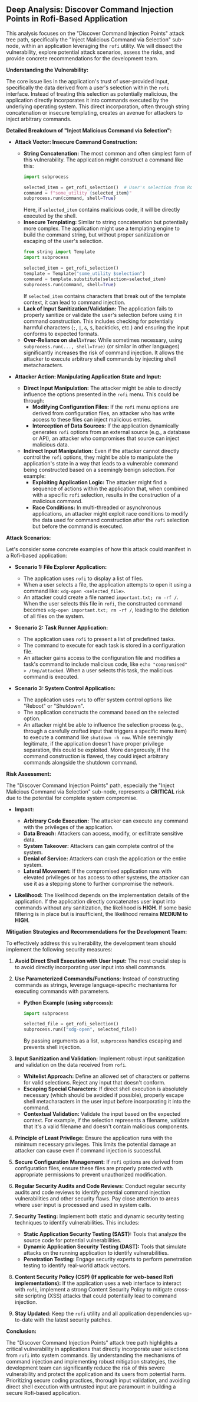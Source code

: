 ## Deep Analysis: Discover Command Injection Points in Rofi-Based Application

This analysis focuses on the "Discover Command Injection Points" attack tree path, specifically the "Inject Malicious Command via Selection" sub-node, within an application leveraging the `rofi` utility. We will dissect the vulnerability, explore potential attack scenarios, assess the risks, and provide concrete recommendations for the development team.

**Understanding the Vulnerability:**

The core issue lies in the application's trust of user-provided input, specifically the data derived from a user's selection within the `rofi` interface. Instead of treating this selection as potentially malicious, the application directly incorporates it into commands executed by the underlying operating system. This direct incorporation, often through string concatenation or insecure templating, creates an avenue for attackers to inject arbitrary commands.

**Detailed Breakdown of "Inject Malicious Command via Selection":**

* **Attack Vector: Insecure Command Construction:**
    * **String Concatenation:** The most common and often simplest form of this vulnerability. The application might construct a command like this:
        ```python
        import subprocess

        selected_item = get_rofi_selection()  # User's selection from Rofi
        command = f"some_utility {selected_item}"
        subprocess.run(command, shell=True)
        ```
        Here, if `selected_item` contains malicious code, it will be directly executed by the shell.
    * **Insecure Templating:**  Similar to string concatenation but potentially more complex. The application might use a templating engine to build the command string, but without proper sanitization or escaping of the user's selection.
        ```python
        from string import Template
        import subprocess

        selected_item = get_rofi_selection()
        template = Template("some_utility $selection")
        command = template.substitute(selection=selected_item)
        subprocess.run(command, shell=True)
        ```
        If `selected_item` contains characters that break out of the template context, it can lead to command injection.
    * **Lack of Input Sanitization/Validation:** The application fails to properly sanitize or validate the user's selection before using it in command construction. This includes checking for potentially harmful characters (`;`, `|`, `&`, `$`, backticks, etc.) and ensuring the input conforms to expected formats.
    * **Over-Reliance on `shell=True`:** While sometimes necessary, using `subprocess.run(..., shell=True)` (or similar in other languages) significantly increases the risk of command injection. It allows the attacker to execute arbitrary shell commands by injecting shell metacharacters.

* **Attacker Action: Manipulating Application State and Input:**
    * **Direct Input Manipulation:** The attacker might be able to directly influence the options presented in the `rofi` menu. This could be through:
        * **Modifying Configuration Files:** If the `rofi` menu options are derived from configuration files, an attacker who has write access to these files can inject malicious entries.
        * **Interception of Data Sources:** If the application dynamically generates `rofi` options from an external source (e.g., a database or API), an attacker who compromises that source can inject malicious data.
    * **Indirect Input Manipulation:** Even if the attacker cannot directly control the `rofi` options, they might be able to manipulate the application's state in a way that leads to a vulnerable command being constructed based on a seemingly benign selection. For example:
        * **Exploiting Application Logic:** The attacker might find a sequence of actions within the application that, when combined with a specific `rofi` selection, results in the construction of a malicious command.
        * **Race Conditions:** In multi-threaded or asynchronous applications, an attacker might exploit race conditions to modify the data used for command construction after the `rofi` selection but before the command is executed.

**Attack Scenarios:**

Let's consider some concrete examples of how this attack could manifest in a Rofi-based application:

* **Scenario 1: File Explorer Application:**
    * The application uses `rofi` to display a list of files.
    * When a user selects a file, the application attempts to open it using a command like: `xdg-open <selected_file>`.
    * An attacker could create a file named `important.txt; rm -rf /`. When the user selects this file in `rofi`, the constructed command becomes `xdg-open important.txt; rm -rf /`, leading to the deletion of all files on the system.

* **Scenario 2: Task Runner Application:**
    * The application uses `rofi` to present a list of predefined tasks.
    * The command to execute for each task is stored in a configuration file.
    * An attacker gains access to the configuration file and modifies a task's command to include malicious code, like `echo "compromised" > /tmp/attacked`. When a user selects this task, the malicious command is executed.

* **Scenario 3: System Control Application:**
    * The application uses `rofi` to offer system control options like "Reboot" or "Shutdown".
    * The application constructs the command based on the selected option.
    * An attacker might be able to influence the selection process (e.g., through a carefully crafted input that triggers a specific menu item) to execute a command like `shutdown -h now`. While seemingly legitimate, if the application doesn't have proper privilege separation, this could be exploited. More dangerously, if the command construction is flawed, they could inject arbitrary commands alongside the shutdown command.

**Risk Assessment:**

The "Discover Command Injection Points" path, especially the "Inject Malicious Command via Selection" sub-node, represents a **CRITICAL** risk due to the potential for complete system compromise.

* **Impact:**
    * **Arbitrary Code Execution:** The attacker can execute any command with the privileges of the application.
    * **Data Breach:** Attackers can access, modify, or exfiltrate sensitive data.
    * **System Takeover:**  Attackers can gain complete control of the system.
    * **Denial of Service:** Attackers can crash the application or the entire system.
    * **Lateral Movement:** If the compromised application runs with elevated privileges or has access to other systems, the attacker can use it as a stepping stone to further compromise the network.

* **Likelihood:** The likelihood depends on the implementation details of the application. If the application directly concatenates user input into commands without any sanitization, the likelihood is **HIGH**. If some basic filtering is in place but is insufficient, the likelihood remains **MEDIUM to HIGH**.

**Mitigation Strategies and Recommendations for the Development Team:**

To effectively address this vulnerability, the development team should implement the following security measures:

1. **Avoid Direct Shell Execution with User Input:**  The most crucial step is to avoid directly incorporating user input into shell commands.

2. **Use Parameterized Commands/Functions:**  Instead of constructing commands as strings, leverage language-specific mechanisms for executing commands with parameters.

    * **Python Example (using `subprocess`):**
        ```python
        import subprocess

        selected_file = get_rofi_selection()
        subprocess.run(["xdg-open", selected_file])
        ```
        By passing arguments as a list, `subprocess` handles escaping and prevents shell injection.

3. **Input Sanitization and Validation:** Implement robust input sanitization and validation on the data received from `rofi`.

    * **Whitelist Approach:**  Define an allowed set of characters or patterns for valid selections. Reject any input that doesn't conform.
    * **Escaping Special Characters:** If direct shell execution is absolutely necessary (which should be avoided if possible), properly escape shell metacharacters in the user input before incorporating it into the command.
    * **Contextual Validation:** Validate the input based on the expected context. For example, if the selection represents a filename, validate that it's a valid filename and doesn't contain malicious components.

4. **Principle of Least Privilege:** Ensure the application runs with the minimum necessary privileges. This limits the potential damage an attacker can cause even if command injection is successful.

5. **Secure Configuration Management:** If `rofi` options are derived from configuration files, ensure these files are properly protected with appropriate permissions to prevent unauthorized modification.

6. **Regular Security Audits and Code Reviews:** Conduct regular security audits and code reviews to identify potential command injection vulnerabilities and other security flaws. Pay close attention to areas where user input is processed and used in system calls.

7. **Security Testing:** Implement both static and dynamic security testing techniques to identify vulnerabilities. This includes:

    * **Static Application Security Testing (SAST):** Tools that analyze the source code for potential vulnerabilities.
    * **Dynamic Application Security Testing (DAST):** Tools that simulate attacks on the running application to identify vulnerabilities.
    * **Penetration Testing:** Engage security experts to perform penetration testing to identify real-world attack vectors.

8. **Content Security Policy (CSP) (If applicable for web-based Rofi implementations):** If the application uses a web interface to interact with `rofi`, implement a strong Content Security Policy to mitigate cross-site scripting (XSS) attacks that could potentially lead to command injection.

9. **Stay Updated:** Keep the `rofi` utility and all application dependencies up-to-date with the latest security patches.

**Conclusion:**

The "Discover Command Injection Points" attack tree path highlights a critical vulnerability in applications that directly incorporate user selections from `rofi` into system commands. By understanding the mechanisms of command injection and implementing robust mitigation strategies, the development team can significantly reduce the risk of this severe vulnerability and protect the application and its users from potential harm. Prioritizing secure coding practices, thorough input validation, and avoiding direct shell execution with untrusted input are paramount in building a secure Rofi-based application.
